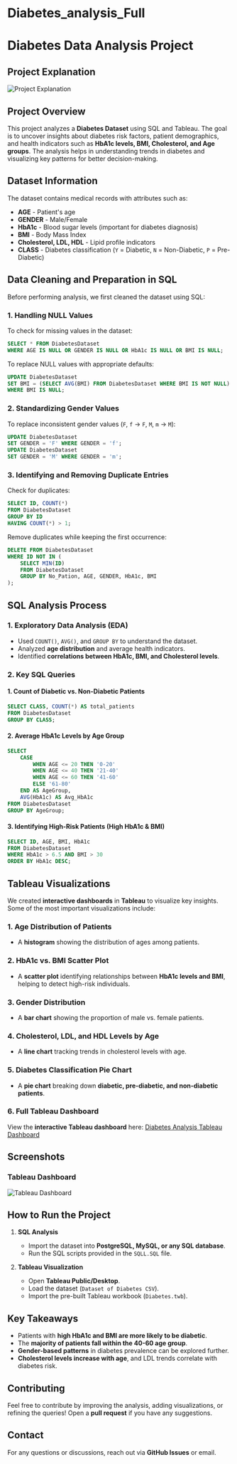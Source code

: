 # Diabetes_analysis_Full
# Diabetes Data Analysis Project

## Project Explanation
![Project Explanation](diabetes-program.jpg)

## Project Overview
This project analyzes a **Diabetes Dataset** using SQL and Tableau. The goal is to uncover insights about diabetes risk factors, patient demographics, and health indicators such as **HbA1c levels, BMI, Cholesterol, and Age groups**. The analysis helps in understanding trends in diabetes and visualizing key patterns for better decision-making.

## Dataset Information
The dataset contains medical records with attributes such as:
- **AGE** - Patient's age
- **GENDER** - Male/Female
- **HbA1c** - Blood sugar levels (important for diabetes diagnosis)
- **BMI** - Body Mass Index
- **Cholesterol, LDL, HDL** - Lipid profile indicators
- **CLASS** - Diabetes classification (`Y` = Diabetic, `N` = Non-Diabetic, `P` = Pre-Diabetic)

## Data Cleaning and Preparation in SQL
Before performing analysis, we first cleaned the dataset using SQL:

### 1. Handling NULL Values
To check for missing values in the dataset:
```sql
SELECT * FROM DiabetesDataset
WHERE AGE IS NULL OR GENDER IS NULL OR HbA1c IS NULL OR BMI IS NULL;
```
To replace NULL values with appropriate defaults:
```sql
UPDATE DiabetesDataset
SET BMI = (SELECT AVG(BMI) FROM DiabetesDataset WHERE BMI IS NOT NULL)
WHERE BMI IS NULL;
```

### 2. Standardizing Gender Values
To replace inconsistent gender values (`F`, `f` → `F`, `M`, `m` → `M`):
```sql
UPDATE DiabetesDataset
SET GENDER = 'F' WHERE GENDER = 'f';
UPDATE DiabetesDataset
SET GENDER = 'M' WHERE GENDER = 'm';
```

### 3. Identifying and Removing Duplicate Entries
Check for duplicates:
```sql
SELECT ID, COUNT(*)
FROM DiabetesDataset
GROUP BY ID
HAVING COUNT(*) > 1;
```
Remove duplicates while keeping the first occurrence:
```sql
DELETE FROM DiabetesDataset
WHERE ID NOT IN (
    SELECT MIN(ID)
    FROM DiabetesDataset
    GROUP BY No_Pation, AGE, GENDER, HbA1c, BMI
);
```

## SQL Analysis Process
### 1. Exploratory Data Analysis (EDA)
- Used `COUNT()`, `AVG()`, and `GROUP BY` to understand the dataset.
- Analyzed **age distribution** and average health indicators.
- Identified **correlations between HbA1c, BMI, and Cholesterol levels**.

### 2. Key SQL Queries
#### 1. Count of Diabetic vs. Non-Diabetic Patients
```sql
SELECT CLASS, COUNT(*) AS total_patients
FROM DiabetesDataset
GROUP BY CLASS;
```
#### 2. Average HbA1c Levels by Age Group
```sql
SELECT 
    CASE 
        WHEN AGE <= 20 THEN '0-20'
        WHEN AGE <= 40 THEN '21-40'
        WHEN AGE <= 60 THEN '41-60'
        ELSE '61-80'
    END AS AgeGroup,
    AVG(HbA1c) AS Avg_HbA1c
FROM DiabetesDataset
GROUP BY AgeGroup;
```
#### 3. Identifying High-Risk Patients (High HbA1c & BMI)
```sql
SELECT ID, AGE, BMI, HbA1c
FROM DiabetesDataset
WHERE HbA1c > 6.5 AND BMI > 30
ORDER BY HbA1c DESC;
```

## Tableau Visualizations
We created **interactive dashboards** in **Tableau** to visualize key insights. Some of the most important visualizations include:

### 1. Age Distribution of Patients
- A **histogram** showing the distribution of ages among patients.

### 2. HbA1c vs. BMI Scatter Plot
- A **scatter plot** identifying relationships between **HbA1c levels and BMI**, helping to detect high-risk individuals.

### 3. Gender Distribution
- A **bar chart** showing the proportion of male vs. female patients.

### 4. Cholesterol, LDL, and HDL Levels by Age
- A **line chart** tracking trends in cholesterol levels with age.

### 5. Diabetes Classification Pie Chart
- A **pie chart** breaking down **diabetic, pre-diabetic, and non-diabetic patients**.

### 6. Full Tableau Dashboard
View the **interactive Tableau dashboard** here: [Diabetes Analysis Tableau Dashboard](https://public.tableau.com/app/profile/mina.wahba/viz/Diabetes_17383887624380/Diabetes_Analysis)

## Screenshots
### Tableau Dashboard
![Tableau Dashboard](Screenshot%202025-02-01%20005244.png)

## How to Run the Project
1. **SQL Analysis**
   - Import the dataset into **PostgreSQL, MySQL, or any SQL database**.
   - Run the SQL scripts provided in the `SQLL.SQL` file.

2. **Tableau Visualization**
   - Open **Tableau Public/Desktop**.
   - Load the dataset (`Dataset of Diabetes CSV`).
   - Import the pre-built Tableau workbook (`Diabetes.twb`).

## Key Takeaways
- Patients with **high HbA1c and BMI are more likely to be diabetic**.
- The **majority of patients fall within the 40-60 age group**.
- **Gender-based patterns** in diabetes prevalence can be explored further.
- **Cholesterol levels increase with age**, and LDL trends correlate with diabetes risk.

## Contributing
Feel free to contribute by improving the analysis, adding visualizations, or refining the queries! Open a **pull request** if you have any suggestions.

## Contact
For any questions or discussions, reach out via **GitHub Issues** or email.


